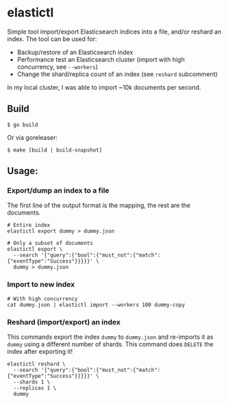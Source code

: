 # elastictl

Simple tool import/export Elasticsearch indices into a file, and/or reshard an index. The tool can be used for:

* Backup/restore of an Elasticsearch index 
* Performance test an Elasticsearch cluster (import with high concurrency, see `--workers`)
* Change the shard/replica count of an index (see `reshard` subcomment)

In my local cluster, I was able to import ~10k documents per second.

## Build
```
$ go build
```

Or via goreleaser:
```
$ make [build | build-snapshot]
```

## Usage:

### Export/dump an index to a file
The first line of the output format is the mapping, the rest are the documents.
```
# Entire index
elastictl export dummy > dummy.json

# Only a subset of documents
elastictl export \
  --search '{"query":{"bool":{"must_not":{"match":{"eventType":"Success"}}}}}' \
  dummy > dummy.json
```

### Import to new index
```
# With high concurrency
cat dummy.json | elastictl import --workers 100 dummy-copy
```

### Reshard (import/export) an index
This commands export the index `dummy` to `dummy.json` and re-imports it as `dummy` using a different number of shards.
This command does `DELETE` the index after exporting it!
```
elastictl reshard \
  --search '{"query":{"bool":{"must_not":{"match":{"eventType":"Success"}}}}}' \
  --shards 1 \
  --replicas 1 \
  dummy
```
